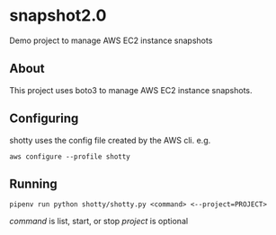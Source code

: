 # snapshot2.0

Demo project to manage AWS EC2 instance snapshots

## About

This project uses boto3 to manage AWS EC2 instance snapshots.

## Configuring

shotty uses the config file created by the AWS cli. e.g.

`aws configure --profile shotty`

## Running

`pipenv run python shotty/shotty.py <command>
<--project=PROJECT>`

*command* is list, start, or stop
*project* is optional
